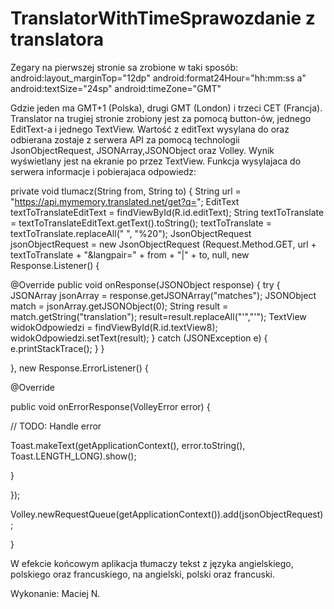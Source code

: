 # TranslatorWithTimeSprawozdanie z translatora

Zegary na pierwszej stronie sa zrobione w taki sposób: 
android:layout_marginTop="12dp"
android:format24Hour="hh:mm:ss a"
android:textSize="24sp"
android:timeZone="GMT"

Gdzie jeden ma GMT+1 (Polska), drugi GMT (London) i trzeci CET (Francja).
Translator na trugiej stronie zrobiony jest za pomocą button-ów, jednego EditText-a i jednego TextView.
Wartość z editText wysylana do oraz odbierana zostaje z serwera API za pomocą technologii JsonObjectRequest, JSONArray,JSONObject oraz Volley.
Wynik wyświetlany jest na ekranie po przez TextView. 
Funkcja wysylajaca do serwera informacje i pobierajaca odpowiedz:

private void tlumacz(String from, String to) {
String url = "https://api.mymemory.translated.net/get?q=";
EditText textToTranslateEditText = findViewById(R.id.editText);
String textToTranslate = textToTranslateEditText.getText().toString();
textToTranslate = textToTranslate.replaceAll(" ", "%20");
JsonObjectRequest jsonObjectRequest = new JsonObjectRequest
(Request.Method.GET, url + textToTranslate + "&langpair=" + from + "|" + to, null, new Response.Listener<JSONObject>() {

@Override
  public void onResponse(JSONObject response) {
  try {
  JSONArray jsonArray = response.getJSONArray("matches");
  JSONObject match = jsonArray.getJSONObject(0);
  String result = match.getString("translation");
  result=result.replaceAll("&#39;","'");
  TextView widokOdpowiedzi = findViewById(R.id.textView8);
  widokOdpowiedzi.setText(result);
  } catch (JSONException e) {
  e.printStackTrace();
  }
}

}, new Response.ErrorListener() {



  @Override

  public void onErrorResponse(VolleyError error) {

  // TODO: Handle error

  Toast.makeText(getApplicationContext(), error.toString(), Toast.LENGTH_LONG).show();

  }

});

Volley.newRequestQueue(getApplicationContext()).add(jsonObjectRequest);



}


W efekcie końcowym aplikacja tłumaczy tekst z języka angielskiego, polskiego oraz francuskiego, na angielski, polski oraz francuski.

Wykonanie:
Maciej N.

